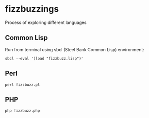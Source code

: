 # fizzbuzzings

Process of exploring different languages


## Common Lisp

Run from terminal using sbcl (Steel Bank Common Lisp) environment:
	
	sbcl --eval '(load "fizzbuzz.lisp")'
	

## Perl

	perl fizzbuzz.pl
	

## PHP

	php fizzbuzz.php

